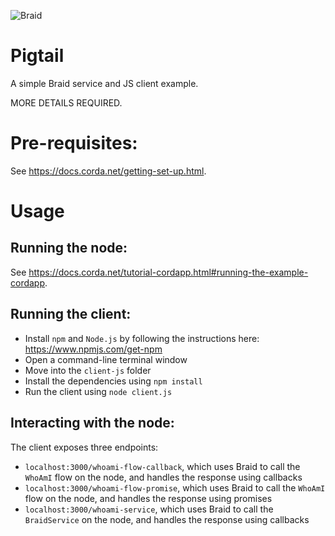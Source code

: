 ![Braid](https://gitlab.com/bluebank/braid/raw/master/art/logo-small.png)

# Pigtail

A simple Braid service and JS client example.

MORE DETAILS REQUIRED.

# Pre-requisites:
  
See https://docs.corda.net/getting-set-up.html.

# Usage

## Running the node:

See https://docs.corda.net/tutorial-cordapp.html#running-the-example-cordapp.

## Running the client:

* Install `npm` and `Node.js` by following the instructions here: 
  https://www.npmjs.com/get-npm
* Open a command-line terminal window
* Move into the `client-js` folder
* Install the dependencies using `npm install`
* Run the client using `node client.js`

## Interacting with the node:

The client exposes three endpoints:

* `localhost:3000/whoami-flow-callback`, which uses Braid to call the `WhoAmI`
  flow on the node, and handles the response using callbacks
* `localhost:3000/whoami-flow-promise`, which uses Braid to call the `WhoAmI`
  flow on the node, and handles the response using promises
* `localhost:3000/whoami-service`, which uses Braid to call the `BraidService` 
  on the node, and handles the response using callbacks